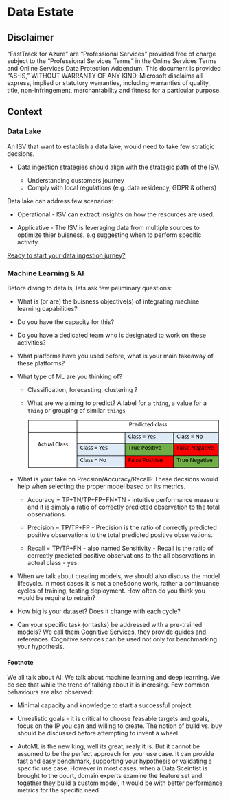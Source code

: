 
# Data Estate

## Disclaimer

“FastTrack for Azure" are “Professional Services” provided free of charge subject to the “Professional Services Terms” in the Online Services Terms and Online Services Data Protection Addendum.
This document is provided “AS-IS,” WITHOUT WARRANTY OF ANY KIND. Microsoft disclaims all express, implied or statutory warranties, including warranties of quality, title, non-infringement, merchantability and fitness for a particular purpose.

## Context

### Data Lake

An ISV that want to establish a data lake, would need to take few stratigic decsions.

- Data ingestion strategies should align with the strategic path of the ISV.

  - Understanding customers journey
  - Comply with local regulations (e.g. data residency, GDPR & others)

Data lake can address few scenarios:

- Operational - ISV can extract insights on how the resources are used.

- Applicative - The ISV is leveraging data from multiple sources to optimize thier buisness. e.g suggesting when to perform specific activity.

[Ready to start your data ingestion jurney?](./data_ingestion.md)

### Machine Learning & AI

Before diving to details, lets ask few peliminary questions:

- What is (or are) the buisness objective(s) of integrating machine learning capabilities?

- Do you have the capacity for this?

- Do you have a dedicated team who is designated to work on these activities?

- What platforms have you used before, what is your main takeaway of these platforms?

- What type of ML are you thinking of?
  
  - Classification, forecasting, clustering ?
  
  - What are we aiming to predict? A label for a ```thing```, a value for a ```thing``` or grouping of similar ```things```

    ![confusion matrix](../img/confusion.png)

- What is your take on Precsion/Accuracy/Recall? These decsions would help when selecting the proper model based on its metrics.

  - Accuracy = TP+TN/TP+FP+FN+TN - intuitive performance measure and it is simply a ratio of correctly predicted observation to the total observations.
  
  - Precision = TP/TP+FP - Precision is the ratio of correctly predicted positive observations to the total predicted positive observations.
  
  - Recall = TP/TP+FN - also named Sensitivity - Recall is the ratio of correctly predicted positive observations to the all observations in actual class - yes.
  
- When we talk about creating models, we should also discuss the model lifecycle. In most cases it is not a one&done work, rather a continuance cycles of training, testing deployment. How often do you think you would be require to retrain?

- How big is your dataset? Does it change with each cycle?

- Can your specific task (or tasks) be addressed with a pre-trained models? We call them [Cognitive Services](https://azure.microsoft.com/en-us/services/cognitive-services/#api), they provide guides and references. Cognitive services can be used not only for benchmarking your hypothesis.

#### Footnote

We all talk about AI. We talk about machine learning and deep learning. We do see that while the trend of talking about it is incresing. Few common behaviours are also observed:

- Minimal capacity and knowledge to start a successful project.

- Unrealistic goals - it is critical to choose feasable targets and goals, focus on the IP you can and willing to create. The notion of build vs. buy should be discussed before attempting to invent a wheel.

- AutoML is the new king, well its great, realy it is. But it cannot be assumed to be the perfect approach for your use case. It can provide fast and easy benchmark, supporting your hypothesis or validating a specific use case. However in most cases, when a Data Sceintist is brought to the court, domain experts examine the feature set and together they build a custom model, it would be with better performance metrics for the specific need.
